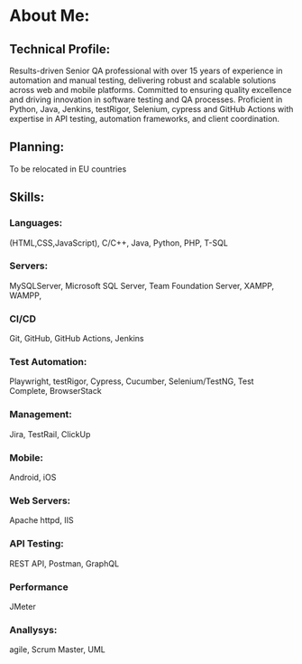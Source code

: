 # About Me:
## Technical Profile:
Results-driven Senior QA professional with over 15 years of experience in automation and manual testing, delivering robust and scalable solutions across web and mobile platforms. Committed to ensuring quality excellence and driving innovation in software testing and QA processes. Proficient in Python, Java, Jenkins, testRigor, Selenium, cypress and GitHub Actions with expertise in API testing, automation frameworks, and client coordination. 
## Planning:
To be relocated in EU countries
## Skills:
### Languages:
(HTML,CSS,JavaScript), C/C++, Java, Python, PHP, T-SQL
### Servers:
MySQLServer, Microsoft SQL Server, Team Foundation Server, XAMPP, WAMPP, 
### CI/CD
Git, GitHub, GitHub Actions, Jenkins
### Test Automation:
Playwright, testRigor, Cypress, Cucumber, Selenium/TestNG, Test Complete, BrowserStack
### Management:
Jira, TestRail, ClickUp
### Mobile:
Android, iOS
### Web Servers:
Apache httpd, IIS
### API Testing:
REST API, Postman, GraphQL
### Performance
JMeter
### Anallysys:
 agile, Scrum Master, UML
